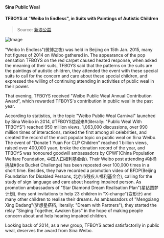 **Sina Public Weal**

#### TFBOYS at "Weibo In Endless", in Suits with Paintings of Autistic Children

> Source: [新浪公益](http://gongyi.sina.com.cn/gyzx/2015-01-19/102051358.html)

![Image](http://gongyi.sinaimg.cn/gyzx/2015-01-19/U11610P650T3D51358F158DT20150119102011.JPG)

"Weibo In Endless"(微博之夜) was held in Beijing on 15th Jan. 2015, many hot figures of 2014 on Weibo gathered in.
The appearance of the pop sensation TFBOYS on the red carpet caused heated response,
when asked the meaning of their suits, TFBOYS said that the patterns on the suits are the paintings of autistic children,
they attended the event with these special suits to call for the concern and care about these special children,
and expressed the willing of continuing attending in activities of public weal in their power.

That evening, TFBOYS received "Weibo Public Weal Annual Contribution Award", which rewarded TFBOYS's contribution in public weal in the past year.

According to statistics, in the topic "Weibo Public Weal Carnival" launched by Sina Weibo in 2014, #TFBOYS益起来#(literally: "Public Weal With TFBOYS") reached 950 million views, 1,063,000 discussions, over 990 million times of interactions, ranked the first among all celebrities, and created the record of the most popular topic on public weal on Sina Weibo.
The event of "Donate 1 Yuan For CLP Children" reached 1 billion views, raised over 400,000 yuan, broke the donation record of the year, and TFBOYS was honoured goodwill ambassadors by CPWF(China Population Welfare Foundation, 中国人口福利基金会).
Their Weibo post attending #冰桶挑战#(Ice Bucket Challenge) has been reposted over 100,000 times in a short time.
Besides, they have recorded a promotion video of BFDP(Beijing Foundation for Disabled Persons, 北京市残疾人福利基金会), calling for the study of sign language and care about hearing impaired person.
As promotion ambassadors of "Star Diamond Dream Realisation Plan"(星钻圆梦计划), they sent invitations to help 23 children in "X-change"(变形计) and many other children to realise their dreams.
As ambassadors of "Mengxiang Xing Dadang"(梦想星搭档, literally: "Dream with Partners"), they started the relay "Singing Together, Awaken Ears" in the hope of making people concern about and help hearing impaired children.

Looking back of 2014, as a new group, TFBOYS acted satisfactorily in public weal, deserves the award from Sina Weibo.
